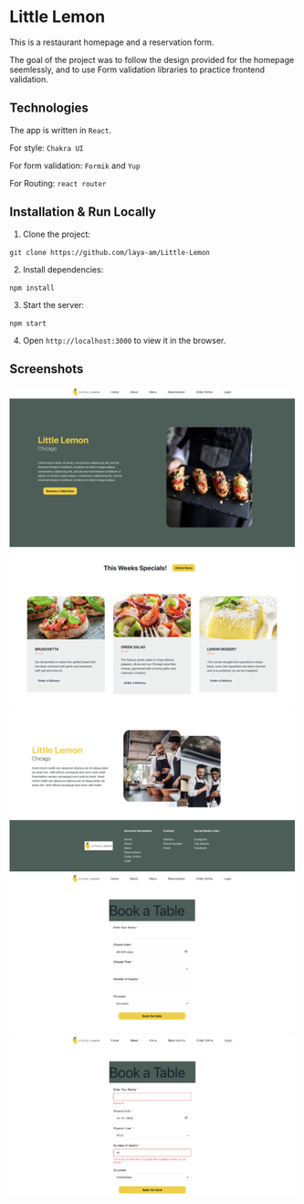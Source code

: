 # Little Lemon

This is a restaurant homepage and a reservation form.

The goal of the project was to follow the design provided for the homepage seemlessly, and to use Form validation libraries to practice frontend validation.

## Technologies

The app is written in `React`.

For style: `Chakra UI` 

For form validation: `Formik` and `Yup`

For Routing: `react router`

## Installation & Run Locally

1. Clone the project:
  
  `git clone https://github.com/laya-am/Little-Lemon`
  
2. Install dependencies:
  
  `npm install`
   
3. Start the server:
  
  `npm start`
  
4. Open `http://localhost:3000` to view it in the browser.

## Screenshots

<img src="/public/screenshots/Screenshot1.png" alt="screenshot1" width="500"/>

<img src="/public/screenshots/Screenshot2.png" alt="screenshot2" width="500"/>

<img src="/public/screenshots/Screenshot3.png" alt="screenshot3" width="500"/>

<img src="/public/screenshots/Screenshot4.png" alt="screenshot4" width="500"/>

<img src="/public/screenshots/Screenshot5.png" alt="screenshot5" width="500"/>
